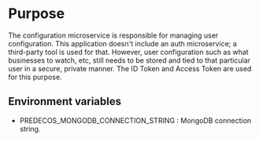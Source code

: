 # Purpose
The configuration microservice is responsible for managing user configuration. This application
doesn't include an auth microservice; a third-party tool is used for that. However, user
configuration such as what businesses to watch, etc, still needs to be stored and tied
to that particular user in a secure, private manner. The ID Token and Access Token are used for
this purpose.

## Environment variables
- PREDECOS_MONGODB_CONNECTION_STRING : MongoDB connection string.
